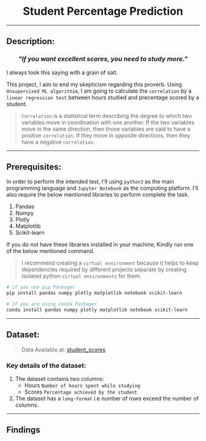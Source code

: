 <h1 align="center">Student Percentage Prediction</h1>

---
## Description:


<h3 align = 'center'><i>"If you want excellent scores, you need to study more."</i></h3>

I always took this saying with a grain of salt. 

This project, I aim to end my skepticism regarding this proverb. Using `Unsupervised ML algorithim`, I am going to calculate the `correlation` by a `linear regression test` between hours studied and precentage scored by a student.
>`Correlation` is a statistical term describing the degree to which two variables move in coordination with one another. If the two variables move in the same direction, then those variables are said to have a positive `correlation`. If they move in opposite directions, then they have a negative `correlation`.
---
## Prerequisites:
In order to perform the intended test, I'll using `python3` as the main programming language and `Jupyter Notebook` as the computing platform.
I'll also require the below mentioned libraries to perform complete the task.
   1. Pandas
   2. Numpy
   3. Plotly
   4. Matplotlib
   5. Scikit-learn

If you do not have these libraries installed in your machine, Kindly run one of the below mentioned command.
> I recommend creating a `virtual environment` because it helps to keep dependencies required by different projects separate by creating isolated python `virtual environments` for them.

```bash
# if you use pip Packager
pip install pandas numpy plotly matplotlib notebook scikit-learn
```
```bash
# If you are using conda Packager
conda install pandas numpy plotly matplotlib notebook scikit-learn
```
---

## Dataset:
> Data Available at: [student_scores](https://raw.githubusercontent.com/AdiPersonalWorks/Random/master/student_scores%20-%20student_scores.csv)

### Key details of the dataset:
   1. The dataset contains two columns:
      - Hours `Number of hours spent while studying`
      - Scores `Percentage achieved by the student`
   2. The dataset has a `long-format` i.e number of rows exceed the number of columns.

   ---

   ## Findings